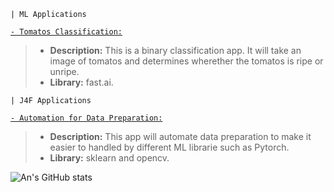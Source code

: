 
`| ML Applications`

[`- Tomatos Classification:`](https://ripe-or-unripe-tomatos-classification.streamlit.app/) 
> - **Description:** This is a binary classification app. It will take an image of tomatos and determines wherether the tomatos is ripe or unripe.
> - **Library:** fast.ai.


`| J4F Applications`

[`- Automation for Data Preparation:`](https://huggingface.co/spaces/andtr-2021/automation-for-data-preparation)
> - **Description:** This app will automate data preparation to make it easier to handled by different ML librarie such as Pytorch. 
> - **Library:** sklearn and opencv.

![An's GitHub stats](https://github-readme-stats.vercel.app/api?username=andtr-2021&show_icons=true&theme=transparent)

